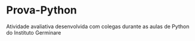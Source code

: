 # Prova-Python
Atividade avaliativa desenvolvida com colegas durante as aulas de Python do Instituto Germinare
